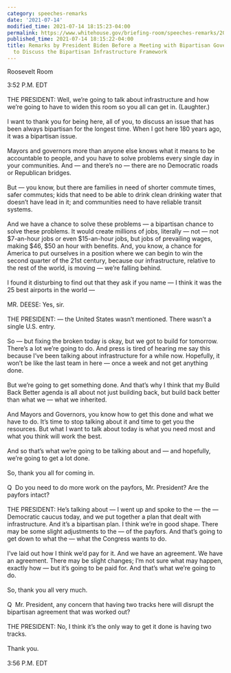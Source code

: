 ```yaml
---
category: speeches-remarks
date: '2021-07-14'
modified_time: 2021-07-14 18:15:23-04:00
permalink: https://www.whitehouse.gov/briefing-room/speeches-remarks/2021/07/14/remarks-by-president-biden-before-a-meeting-with-bipartisan-governors-and-mayors-to-discuss-the-bipartisan-infrastructure-framework/
published_time: 2021-07-14 18:15:22-04:00
title: Remarks by President Biden Before a Meeting with Bipartisan Governors and Mayors
  to Discuss the Bipartisan Infrastructure Framework
---
```

 
Roosevelt Room

3:52 P.M. EDT  
   
THE PRESIDENT: Well, we’re going to talk about infrastructure and how
we’re going to have to widen this room so you all can get in.
(Laughter.)  
   
I want to thank you for being here, all of you, to discuss an issue that
has been always bipartisan for the longest time. When I got here 180
years ago, it was a bipartisan issue.  
   
Mayors and governors more than anyone else knows what it means to be
accountable to people, and you have to solve problems every single day
in your communities. And — and there’s no — there are no Democratic
roads or Republican bridges.  
   
But — you know, but there are families in need of shorter commute times,
safer commutes; kids that need to be able to drink clean drinking water
that doesn’t have lead in it; and communities need to have reliable
transit systems.  
   
And we have a chance to solve these problems — a bipartisan chance to
solve these problems. It would create millions of jobs, literally — not
— not $7-an-hour jobs or even $15-an-hour jobs, but jobs of prevailing
wages, making $46, $50 an hour with benefits. And, you know, a chance
for America to put ourselves in a position where we can begin to win the
second quarter of the 21st century, because our infrastructure, relative
to the rest of the world, is moving — we’re falling behind.  
   
I found it disturbing to find out that they ask if you name — I think it
was the 25 best airports in the world —  
   
MR. DEESE: Yes, sir.  
   
THE PRESIDENT: — the United States wasn’t mentioned. There wasn’t a
single U.S. entry.  
   
So — but fixing the broken today is okay, but we got to build for
tomorrow. There’s a lot we’re going to do. And press is tired of hearing
me say this because I’ve been talking about infrastructure for a while
now. Hopefully, it won’t be like the last team in here — once a week and
not get anything done.  
   
But we’re going to get something done. And that’s why I think that my
Build Back Better agenda is all about not just building back, but build
back better than what we — what we inherited.  
   
And Mayors and Governors, you know how to get this done and what we have
to do. It’s time to stop talking about it and time to get you the
resources. But what I want to talk about today is what you need most and
what you think will work the best.  
   
And so that’s what we’re going to be talking about and — and hopefully,
we’re going to get a lot done.  
   
So, thank you all for coming in.  
   
Q  Do you need to do more work on the payfors, Mr. President? Are the
payfors intact?  
   
THE PRESIDENT: He’s talking about — I went up and spoke to the — the —
Democratic caucus today, and we put together a plan that dealt with
infrastructure. And it’s a bipartisan plan. I think we’re in good shape.
There may be some slight adjustments to the — of the payfors. And that’s
going to get down to what the — what the Congress wants to do.  
   
I’ve laid out how I think we’d pay for it. And we have an agreement. We
have an agreement. There may be slight changes; I’m not sure what may
happen, exactly how — but it’s going to be paid for. And that’s what
we’re going to do.  
   
So, thank you all very much.  
   
Q  Mr. President, any concern that having two tracks here will disrupt
the bipartisan agreement that was worked out?  
   
THE PRESIDENT: No, I think it’s the only way to get it done is having
two tracks.  
   
Thank you.  
   
3:56 P.M. EDT
